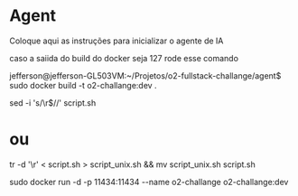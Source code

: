 # Agent

Coloque aqui as instruções para inicializar o agente de IA

caso a saiida do build do docker seja 127 rode esse comando

jefferson@jefferson-GL503VM:~/Projetos/o2-fullstack-challange/agent$ sudo docker build -t o2-challange:dev .

sed -i 's/\r$//' script.sh
# ou
tr -d '\r' < script.sh > script_unix.sh && mv script_unix.sh script.sh

sudo docker run -d -p 11434:11434 --name o2-challange o2-challange:dev

